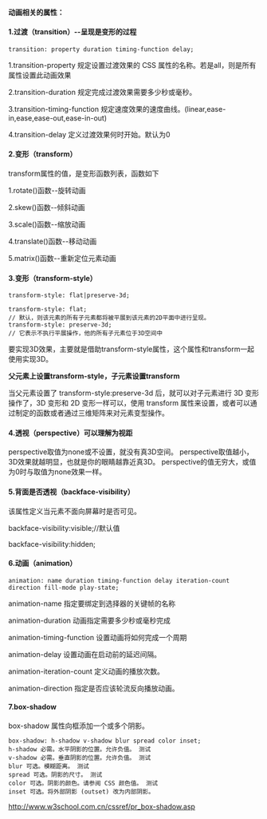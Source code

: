 #### 动画相关的属性：
#### 1.过渡（transition）--呈现是变形的过程

    transition: property duration timing-function delay;
1.transition-property 规定设置过渡效果的 CSS 属性的名称。若是all，则是所有属性设置此动画效果

2.transition-duration 规定完成过渡效果需要多少秒或毫秒。

3.transition-timing-function 规定速度效果的速度曲线。(linear,ease-in,ease,ease-out,ease-in-out)

4.transition-delay 定义过渡效果何时开始。默认为0

#### 2.变形（transform）

transform属性的值，是变形函数列表，函数如下

1.rotate()函数--旋转动画

2.skew()函数--倾斜动画

3.scale()函数--缩放动画

4.translate()函数--移动动画

5.matrix()函数--重新定位元素动画

#### 3.变形（transform-style）
    transform-style: flat|preserve-3d;

    transform-style: flat;
    // 默认，则该元素的所有子元素都将被平展到该元素的2D平面中进行呈现。
    transform-style: preserve-3d;
    // 它表示不执行平展操作，他的所有子元素位于3D空间中

要实现3D效果，主要就是借助transform-style属性，这个属性和transform一起使用实现3D。

**父元素上设置transform-style，子元素设置transform**

当父元素设置了 transform-style:preserve-3d 后，就可以对子元素进行 3D 变形操作了，3D 变形和 2D 变形一样可以，使用 transform 属性来设置，或者可以通过制定的函数或者通过三维矩阵来对元素变型操作。

#### 4.透视（perspective）可以理解为视距

perspective取值为none或不设置，就没有真3D空间。
perspective取值越小，3D效果就越明显，也就是你的眼睛越靠近真3D。
perspective的值无穷大，或值为0时与取值为none效果一样。

#### 5.背面是否透视（backface-visibility）

该属性定义当元素不面向屏幕时是否可见。

backface-visibility:visible;//默认值

backface-visibility:hidden;

#### 6.动画（animation）

    animation: name duration timing-function delay iteration-count direction fill-mode play-state;


animation-name 指定要绑定到选择器的关键帧的名称

animation-duration 动画指定需要多少秒或毫秒完成

animation-timing-function 设置动画将如何完成一个周期

animation-delay 设置动画在启动前的延迟间隔。

animation-iteration-count 定义动画的播放次数。

animation-direction 指定是否应该轮流反向播放动画。

#### 7.box-shadow

box-shadow 属性向框添加一个或多个阴影。
```
box-shadow: h-shadow v-shadow blur spread color inset;
h-shadow 必需。水平阴影的位置。允许负值。 测试
v-shadow 必需。垂直阴影的位置。允许负值。 测试
blur 可选。模糊距离。 测试
spread 可选。阴影的尺寸。 测试
color 可选。阴影的颜色。请参阅 CSS 颜色值。 测试
inset 可选。将外部阴影 (outset) 改为内部阴影。
```
http://www.w3school.com.cn/cssref/pr_box-shadow.asp
